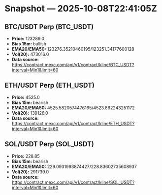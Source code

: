 # Snapshot — 2025-10-08T22:41:05Z

## BTC/USDT Perp (BTC_USDT)
- **Price:** 123289.0
- **Bias 15m:** bullish
- **EMA20/EMA50:** 123276.35210460195/123251.34177600128
- **Vol(20):** 473016.0
- **Data source:** https://contract.mexc.com/api/v1/contract/kline/BTC_USDT?interval=Min1&limit=60

## ETH/USDT Perp (ETH_USDT)
- **Price:** 4525.0
- **Bias 15m:** bearish
- **EMA20/EMA50:** 4525.5820574476165/4523.862243251172
- **Vol(20):** 139126.0
- **Data source:** https://contract.mexc.com/api/v1/contract/kline/ETH_USDT?interval=Min1&limit=60

## SOL/USDT Perp (SOL_USDT)
- **Price:** 228.85
- **Bias 15m:** bearish
- **EMA20/EMA50:** 229.0931993874427/228.83602735608937
- **Vol(20):** 291739.0
- **Data source:** https://contract.mexc.com/api/v1/contract/kline/SOL_USDT?interval=Min1&limit=60
